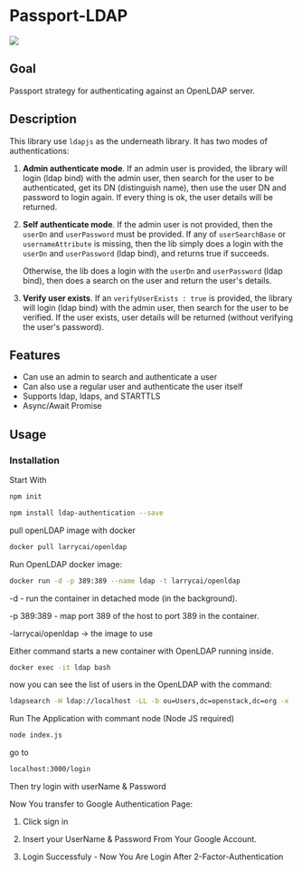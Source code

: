 # Passport-LDAP 
<img src="https://res.cloudinary.com/practicaldev/image/fetch/s--et-wc0UN--/c_imagga_scale,f_auto,fl_progressive,h_420,q_auto,w_1000/https://dev-to-uploads.s3.amazonaws.com/i/75lpp6kgf3j2usul4t71.png"/>

## Goal

Passport strategy for authenticating against an OpenLDAP server.

## Description

This library use `ldapjs` as the underneath library. It has two modes of authentications:

1. **Admin authenticate mode**. If an admin user is provided, the library will login (ldap bind) with the admin user,
   then search for the user to be authenticated, get its DN (distinguish name), then use
   the user DN and password to login again. If every thing is ok, the user details will
   be returned.

2. **Self authenticate mode**. If the admin user is not provided, then the `userDn` and `userPassword` must be provided.
   If any of `userSearchBase` or `usernameAttribute` is missing, then the lib simply does a login with
   the `userDn` and `userPassword` (ldap bind), and returns true if succeeds.

   Otherwise, the lib does a login with the `userDn` and `userPassword` (ldap bind),
   then does a search on the user and return the user's details.

3. **Verify user exists**. If an `verifyUserExists : true` is provided, the library will login (ldap bind) with the admin user,
      then search for the user to be verified. If the user exists, user details will be returned (without verifying the user's password).

## Features

- Can use an admin to search and authenticate a user
- Can also use a regular user and authenticate the user itself
- Supports ldap, ldaps, and STARTTLS
- Async/Await Promise

## Usage

### Installation

Start With
```sh
npm init
```

```sh
npm install ldap-authentication --save
```

pull openLDAP image with docker

```sh
docker pull larrycai/openldap
```

Run OpenLDAP docker image:

```sh
docker run -d -p 389:389 --name ldap -t larrycai/openldap
```
-d - run the container in detached mode (in the background).

-p 389:389 - map port 389 of the host to port 389 in the container.

-larrycai/openldap -> the image to use


Either command starts a new container with OpenLDAP running inside.
```sh
docker exec -it ldap bash
```
now you can see the list of users in the OpenLDAP with the command:

```sh
ldapsearch -H ldap://localhost -LL -b ou=Users,dc=openstack,dc=org -x
```

Run The Application with commant node (Node JS required)
```sh
node index.js
```

go to 
```sh
localhost:3000/login
```
Then try login with userName  & Password

Now You transfer to Google Authentication Page:

1.  Click sign in

2.  Insert your UserName & Password From Your Google Account.

3.  Login Successfuly - Now You Are Login After  2-Factor-Authentication






